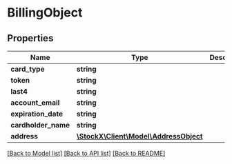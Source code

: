 # BillingObject

## Properties
Name | Type | Description | Notes
------------ | ------------- | ------------- | -------------
**card_type** | **string** |  | [optional] 
**token** | **string** |  | [optional] 
**last4** | **string** |  | [optional] 
**account_email** | **string** |  | [optional] 
**expiration_date** | **string** |  | [optional] 
**cardholder_name** | **string** |  | [optional] 
**address** | [**\StockX\Client\Model\AddressObject**](AddressObject.md) |  | [optional] 

[[Back to Model list]](../README.md#documentation-for-models) [[Back to API list]](../README.md#documentation-for-api-endpoints) [[Back to README]](../README.md)


